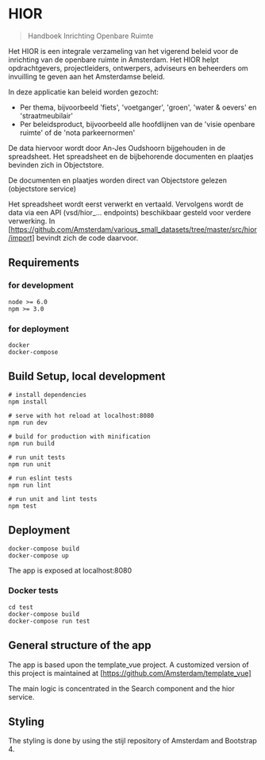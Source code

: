 # HIOR

> Handboek Inrichting Openbare Ruimte

Het HIOR is een integrale verzameling van het vigerend beleid voor de inrichting van de openbare ruimte in Amsterdam.
Het HIOR helpt opdrachtgevers, projectleiders, ontwerpers, adviseurs en beheerders om invuilling te geven aan het Amsterdamse beleid.

In deze applicatie kan beleid worden gezocht:
- Per thema, bijvoorbeeld 'fiets', 'voetganger', 'groen', 'water & oevers' en 'straatmeubilair'
- Per beleidsproduct, bijvoorbeeld alle hoofdlijnen van de 'visie openbare ruimte' of de 'nota parkeernormen'

De data hiervoor wordt door An-Jes Oudshoorn bijgehouden in de spreadsheet.
Het spreadsheet en de bijbehorende documenten en plaatjes bevinden zich in Objectstore.

De documenten en plaatjes worden direct van Objectstore gelezen (objectstore service)

Het spreadsheet wordt eerst verwerkt en vertaald.
Vervolgens wordt de data via een API (vsd/hior_... endpoints) beschikbaar gesteld voor verdere verwerking.
In [https://github.com/Amsterdam/various_small_datasets/tree/master/src/hior/import] bevindt zich de code daarvoor.

## Requirements

### for development

    node >= 6.0
    npm >= 3.0
    
### for deployment

    docker
    docker-compose

## Build Setup, local development

    # install dependencies
    npm install

    # serve with hot reload at localhost:8080
    npm run dev

    # build for production with minification
    npm run build

    # run unit tests
    npm run unit

    # run eslint tests
    npm run lint

    # run unit and lint tests
    npm test

## Deployment

    docker-compose build
    docker-compose up

The app is exposed at localhost:8080

### Docker tests

    cd test
    docker-compose build
    docker-compose run test

## General structure of the app

The app is based upon the template_vue project.
A customized version of this project is maintained at [https://github.com/Amsterdam/template_vue]

The main logic is concentrated in the Search component and the hior service.

## Styling

The styling is done by using the stijl repository of Amsterdam and Bootstrap 4.
